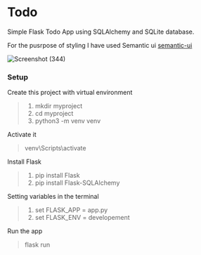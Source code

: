 # Todo
Simple Flask Todo App using SQLAlchemy and SQLite database.

For the pusrpose of styling I have used Semantic ui
[semantic-ui](https://semantic-ui.com/)

![Screenshot (344)](https://user-images.githubusercontent.com/68461661/139791026-83a00aaa-bbf4-43e9-969f-ca2981119fc3.png)

### Setup

Create this project with virtual environment


>1. mkdir myproject
>2. cd myproject
>3. python3 -m venv venv

Activate it

>venv\Scripts\activate


Install Flask

>1. pip install Flask
>2. pip install Flask-SQLAlchemy


Setting variables in the terminal


>1. set FLASK_APP = app.py
>2. set FLASK_ENV = developement



Run the app


>flask run
